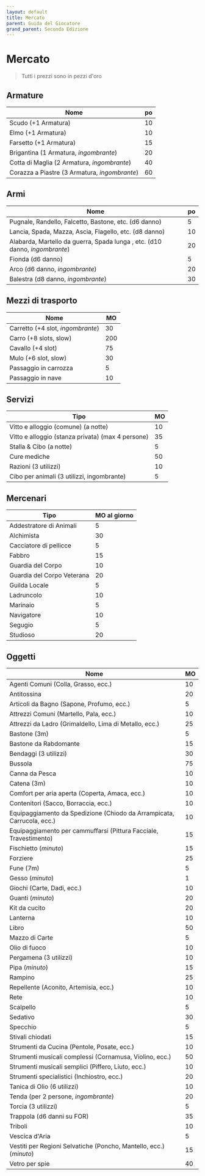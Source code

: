 ```yaml
---
layout: default
title: Mercato
parent: Guida del Giocatore
grand_parent: Seconda Edizione
---
```


# Mercato

> Tutti i prezzi sono in pezzi d'oro

## Armature

| Nome                                          | po  |
| --------------------------------------------- | --- |
| Scudo (+1 Armatura)                           | 10  |
| Elmo (+1 Armatura)                            | 10  |
| Farsetto (+1 Armatura)                        | 15  |
| Brigantina (1 Armatura, _ingombrante_)        | 20  |
| Cotta di Maglia (2 Armatura, _ingombrante_)   | 40  |
| Corazza a Piastre (3 Armatura, _ingombrante_) | 60  |

## Armi

| Nome                                                                        | po  |
| --------------------------------------------------------------------------- | --- |
| Pugnale, Randello, Falcetto, Bastone, etc. (d6 danno)                       | 5   |
| Lancia, Spada, Mazza, Ascia, Flagello, etc. (d8 danno)                      | 10  |
| Alabarda, Martello da guerra, Spada lunga , etc. (d10 danno, *ingombrante*) | 20  |
| Fionda (d6 danno)                                                           | 5   |
| Arco (d6 danno, _ingombrante_)                                              | 20  |
| Balestra (d8 danno, _ingombrante_)                                          | 30  |

## Mezzi di trasporto

| Nome                              | MO  |
| --------------------------------- | --- |
| Carretto (+4 slot, _ingombrante_) | 30  |
| Carro (+8 slots, slow)            | 200 |
| Cavallo (+4 slot)                 | 75  |
| Mulo (+6 slot, slow)              | 30  |
| Passaggio in carrozza             | 5   |
| Passaggio in nave                 | 10  |

## Servizi

| Tipo                                              | MO  |
| ------------------------------------------------- | --- |
| Vitto e alloggio (comune) (a notte)               | 10  |
| Vitto e alloggio (stanza privata) (max 4 persone) | 35  |
| Stalla & Cibo (a notte)                           | 5   |
| Cure mediche                                      | 50  |
| Razioni (3 utilizzi)                              | 10  |
| Cibo per animali (3 utilizzi, ingombrante)        | 5   |

## Mercenari

| Tipo                       | MO al giorno |
| -------------------------- | ------------ |
| Addestratore di Animali    | 5            |
| Alchimista                 | 30           |
| Cacciatore di pellicce     | 5            |
| Fabbro                     | 15           |
| Guardia del Corpo          | 10           |
| Guardia del Corpo Veterana | 20           |
| Guilda Locale              | 5            |
| Ladruncolo                 | 10           |
| Marinaio                   | 5            |
| Navigatore                 | 10           |
| Segugio                    | 5            |
| Studioso                   | 20           |

## Oggetti

| Nome                                                                   | MO  |
| ---------------------------------------------------------------------- | --- |
| Agenti Comuni (Colla, Grasso, ecc.)                                    | 10  |
| Antitossina                                                            | 20  |
| Articoli da Bagno (Sapone, Profumo, ecc.)                              | 5   |
| Attrezzi Comuni (Martello, Pala, ecc.)                                 | 10  |
| Attrezzi da Ladro (Grimaldello, Lima di Metallo, ecc.)                 | 25  |
| Bastone (3m)                                                           | 5   |
| Bastone da Rabdomante                                                  | 15  |
| Bendaggi (3 utilizzi)                                                  | 30  |
| Bussola                                                                | 75  |
| Canna da Pesca                                                         | 10  |
| Catena (3m)                                                            | 10  |
| Comfort per aria aperta (Coperta, Amaca, ecc.)                         | 10  |
| Contenitori (Sacco, Borraccia, ecc.)                                   | 10  |
| Equipaggiamento da Spedizione (Chiodo da Arrampicata, Carrucola, ecc.) | 10  |
| Equipaggiamento per cammuffarsi (Pittura Facciale, Travestimento)      | 15  |
| Fischietto (_minuto_)                                                  | 15  |
| Forziere                                                               | 25  |
| Fune (7m)                                                              | 5   |
| Gesso (_minuto_)                                                       | 1   |
| Giochi (Carte, Dadi, ecc.)                                             | 10  |
| Guanti (_minuto_)                                                      | 20  |
| Kit da cucito                                                          | 20  |
| Lanterna                                                               | 10  |
| Libro                                                                  | 50  |
| Mazzo di Carte                                                         | 5   |
| Olio di fuoco                                                          | 10  |
| Pergamena (3 utilizzi)                                                 | 10  |
| Pipa (_minuto_)                                                        | 15  |
| Rampino                                                                | 25  |
| Repellente (Aconito, Artemisia, ecc.)                                  | 10  |
| Rete                                                                   | 10  |
| Scalpello                                                              | 5   |
| Sedativo                                                               | 30  |
| Specchio                                                               | 5   |
| Stivali chiodati                                                       | 15  |
| Strumenti da Cucina (Pentole, Posate, ecc.)                            | 10  |
| Strumenti musicali complessi (Cornamusa, Violino, ecc.)                | 50  |
| Strumenti musicali semplici (Piffero, Liuto, ecc.)                     | 10  |
| Strumenti specialistici (Inchiostro, ecc.)                             | 20  |
| Tanica di Olio (6 utilizzi)                                            | 10  |
| Tenda (per 2 persone, _ingombrante_)                                   | 20  |
| Torcia (3 utilizzi)                                                    | 5   |
| Trappola (d6 danni su FOR)                                             | 35  |
| Triboli                                                                | 10  |
| Vescica d'Aria                                                         | 5   |
| Vestiti per Regioni Selvatiche (Poncho, Mantello, ecc.) (_minuto_)     | 15  |
| Vetro per spie                                                         | 40  |
